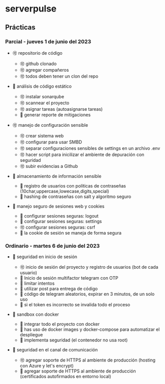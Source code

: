 # serverpulse

## Prácticas

### Parcial - jueves 1 de junio del 2023

- :accept: repositorio de código

  - :accept: github clonado
  - :accept: agregar compañeros
  - :accept: todos deben tener un clon del repo

- :red_circle: análisis de código estático

  - :accept: instalar sonarqube
  - :accept: scannear el proyecto
  - :accept: asignar tareas (autoasignarse tareas)
  - :red_circle: generar reporte de mitigaciones

- :accept: manejo de configuración sensible

  - :accept: crear sistema web
  - :accept: configurar para usar SMBD
  - :accept: separar configuraciones sensibles de settings en un archivo .env
  - :accept: hacer script para inicilizar el ambiente de depuración con seguridad
  - :accept: subir evidencias a Github

- :red_circle: almacenamiento de información sensible

  - :red_circle: registro de usuarios con políticas de contraseñas (10char,uppercase,lowecase,digits,special)
  - :red_circle: hashing de contraseñas con salt y algoritmo seguro

- :red_circle: manejo seguro de sesiones web y cookies
  - :red_circle: configurar sesiones seguras: logout
  - :red_circle: configurar sesiones seguras: settings
  - :accept: configurar sesiones seguras: csrf
  - :red_circle: la cookie de sesión se maneja de forma segura

### Ordinario - martes 6 de junio del 2023

- :red_circle: seguridad en inicio de sesión

  - :accept: inicio de sesión del proyecto y registro de usuarios (bot de cada usuario)
  - :red_circle: Inicio de sesión multifactor telegram con OTP
  - :red_circle: limitar intentos
  - :red_circle: utilizar post para entrega de código
  - :red_circle: código de telegram aleatorios, expirar en 3 minutos, de un solo uso
  - :red_circle: si el token es incorrecto se invalida todo el proceso

- :red_circle: sandbox con docker

  - :red_circle: integrar todo el proyecto con docker
  - :red_circle: has uso de docker images y docker-compose para automatizar el despliegue
  - :red_circle: implementa seguridad (el contenedor no usa root)

- :red_circle: seguridad en el canal de comunicación
  - :accept: agregar soporte de HTTPS al ambiente de producción (hosting con Azure y let's encrypt)
  - :red_circle: agregar soporte de HTTPS al ambiente de producción (certificados autofirmados en entorno local)
